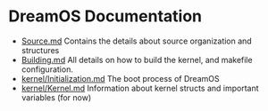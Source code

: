 # DreamOS Documentation

* [Source.md](Source.md) Contains the details about source organization and structures
* [Building.md](Building.md) All details on how to build the kernel, and makefile configuration.
* [kernel/Initialization.md](kernel/Initialization.md) The boot process of DreamOS
* [kernel/Kernel.md](kernel/Kernel.md) Information about kernel structs and important variables (for now)


